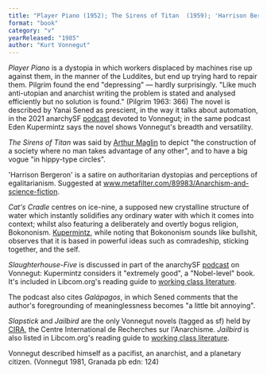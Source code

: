 ```yaml
---
title: "Player Piano (1952); The Sirens of Titan  (1959); 'Harrison Bergeron' (1961); Cat's Cradle (1963); Slaughterhouse-Five  (1969); Slapstick, or Lonesome No  More! (1976); Jailbird (1980); Galápagos (1985)"
format: "book"
category: "v"
yearReleased: "1985"
author: "Kurt Vonnegut"
---
```

_Player Piano_ is a dystopia in which workers displaced by machines rise up against them, in the manner of the Luddites, but end up trying hard to repair them.  Pilgrim found the end  "depressing" — hardly surprisingly.  "Like much anti-utopian and anarchist writing the problem is stated and analysed efficiently but no solution is found." (Pilgrim 1963: 366) The novel is described by Yanai Sened as prescient, in the way it talks about automation, in the 2021 anarchySF 
<a href="https://anchor.fm/anarchysf/episodes/Kurt-Vonnegut-Wrote-Some-Pretty-Good-Books-e16jpvq">podcast</a> devoted to Vonnegut; in the same podcast Eden Kupermintz says the novel shows Vonnegut&#39;s breadth and versatility.

_The Sirens of Titan_ was said by <a href="https://libcom.org/files/Rad%20America%20V3%20I4.pdf">Arthur Maglin</a>  to depict "the construction of a society where no man takes advantage of any  other", and to have a big vogue "in hippy-type circles".

'Harrison Bergeron' is a satire on  authoritarian dystopias and perceptions of egalitarianism. Suggested at <a href="http://www.metafilter.com/89983/Anarchism-and-science-fiction"> www.metafilter.com/89983/Anarchism-and-science-fiction</a>.

_Cat's Cradle_ centres on ice-nine, a supposed new crystalline structure of water which instantly solidifies any ordinary water with which it comes into context; whilst also featuring a deliberately and overtly bogus religion, Bokononism. <a href="https://anchor.fm/anarchysf/episodes/Kurt-Vonnegut-Wrote-Some-Pretty-Good-Books-e16jpvq">			Kupermintz</a>, while noting that Bokononism sounds like bullshit, observes that it is based in powerful ideas such as comradeship, sticking together, and the self.

_Slaughterhouse-Five_ is discussed in part of the anarchySF <a href="https://anchor.fm/anarchysf/episodes/Kurt-Vonnegut-Wrote-Some-Pretty-Good-Books-e16jpvq">
podcast</a> on Vonnegut: Kupermintz considers it "extremely good", a "Nobel-level" book. It's included in Libcom.org's reading guide to <a href="https://libcom.org/library/working-class-literature-reading-guide"> working class literature</a>.

The podcast also cites _Galápagos_, in which Sened comments that the author's foregrounding of meaninglessness becomes "a little bit annoying".

_Slapstick_ and _Jailbird_  are the only Vonnegut novels (tagged as sf) held by <a href="http://www.cira.ch/catalogue/index.php?lvl=categ_see&amp;id=346&amp;main=">CIRA</a>,  the Centre International de Recherches sur l'Anarchisme. _Jailbird_ is  also listed in Libcom.org's reading guide to <a href="https://libcom.org/library/working-class-literature-reading-guide"> working class literature</a>.

Vonnegut described himself as a pacifist,  an anarchist, and  a planetary citizen. (Vonnegut 1981, Granada pb edn: 124)   
